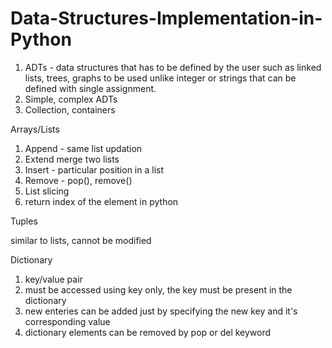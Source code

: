 # Data-Structures-Implementation-in-Python

1. ADTs - data structures that has to be defined by the user such as linked lists, trees, graphs to be used unlike integer or strings that can be defined with single assignment.
2. Simple, complex ADTs
3. Collection, containers

Arrays/Lists

1. Append - same list updation
2. Extend  merge two lists
3. Insert - particular position in a list
4. Remove - pop(), remove()
5. List slicing
6. return index of the element in python

Tuples

similar to lists, cannot be modified

Dictionary

1. key/value pair
2. must be accessed using key only, the key must be present in the dictionary
3. new enteries can be added just by specifying the new key and it's corresponding value
4. dictionary elements can be removed by pop or del keyword
